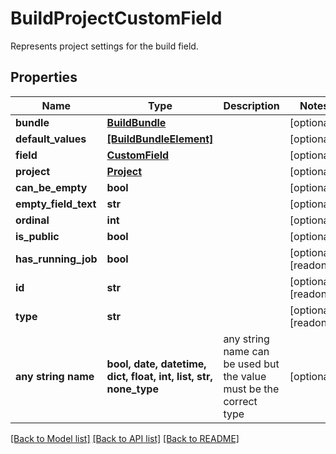 # BuildProjectCustomField

Represents project settings for the build field.

## Properties
Name | Type | Description | Notes
------------ | ------------- | ------------- | -------------
**bundle** | [**BuildBundle**](BuildBundle.md) |  | [optional] 
**default_values** | [**[BuildBundleElement]**](BuildBundleElement.md) |  | [optional] 
**field** | [**CustomField**](CustomField.md) |  | [optional] 
**project** | [**Project**](Project.md) |  | [optional] 
**can_be_empty** | **bool** |  | [optional] 
**empty_field_text** | **str** |  | [optional] 
**ordinal** | **int** |  | [optional] 
**is_public** | **bool** |  | [optional] 
**has_running_job** | **bool** |  | [optional] [readonly] 
**id** | **str** |  | [optional] [readonly] 
**type** | **str** |  | [optional] [readonly] 
**any string name** | **bool, date, datetime, dict, float, int, list, str, none_type** | any string name can be used but the value must be the correct type | [optional]

[[Back to Model list]](../README.md#documentation-for-models) [[Back to API list]](../README.md#documentation-for-api-endpoints) [[Back to README]](../README.md)


